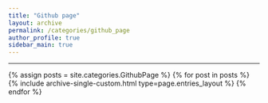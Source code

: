```yaml
---
title: "Github page"
layout: archive
permalink: /categories/github_page
author_profile: true
sidebar_main: true
---
```


<!-- 공백이 포함되어 있는 카테고리 이름의 경우 site.categories['a b c'] 이런식으로! -->

***

{% assign posts = site.categories.GithubPage %}
{% for post in posts %} {% include archive-single-custom.html type=page.entries_layout %} {% endfor %}
